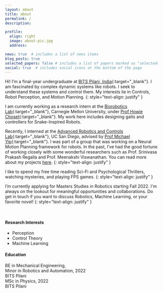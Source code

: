 ```yaml
---
layout: about
title: about
permalink: /
description:

profile:
  align: right
  image: about-pic.jpg
  address: 

news: true  # includes a list of news items
blog_posts: true
selected_papers: false # includes a list of papers marked as "selected={true}"
social: true  # includes social icons at the bottom of the page
---
```


Hi! I’m a final-year undergraduate at [BITS Pilani, India](https://www.bits-pilani.ac.in/hyderabad/){:target="\_blank"}. I am fascinated by complex dynamic systems like robots. I seek to understand these systems and control them. My interests lie in Controls, Robot Perception, and Motion Planning.
{: style="text-align: justify" }

I am currently working as a research intern at the [Biorobotics Lab](http://biorobotics.ri.cmu.edu/){:target="\_blank"}, Carnegie Mellon University, under [Prof Howie Choset](https://www.cs.cmu.edu/~./choset/){:target="\_blank"}. My work here includes designing gaits and controllers for Snake-Inspired Robots. 

Recently, I interned at the [Advanced Robotics and Controls Lab](https://www.ucsdarclab.com/){:target="\_blank"}, UC San Diego, advised by [Prof Michael Yip](https://yip.eng.ucsd.edu/){:target="\_blank"}. I was part of a group that was working on a Neural Motion Planning framework for robots. In the past, I’ve had the good fortune of working closely with some wonderful researchers such as Prof. Srinivasa Prakash Regalla and Prof. Meenakshi Viswanathan. You can read more about my projects [here](/projects/).
{: style="text-align: justify" }

I like to spend my free time reading Sci-Fi and Psychological Thrillers, watching mysteries, and playing FPS games. 
{: style="text-align: justify" }

I’m currently applying for Masters Studies in Robotics starting Fall 2022. I'm always on the lookout for meaningful opportunities and collaborations. Do get in touch if you want to discuss Robotics, Machine Learning, or your favorite novel!
{: style="text-align: justify" }


<br>
<div class="row">
<div class="col-lg-6">
    <h4>Research Interests</h4>
    <ul class="light">
        <li>Perception</li>
        <li>Control Theory</li>
        <li>Machine Learning</li>
    </ul>
</div>

<div class="col-lg-6">
    <h4>Education</h4>
    <div class="light">
        <i class="fas fa-graduation-cap"></i> BE in Mechanical Engineering, <br>
        Minor in Robotics and Automation, 2022 <br>
        <span class="text-muted">BITS Pilani</span>
        <br>
        <i class="fas fa-graduation-cap"></i> MSc in Physics, 2022<br>
        <span class="text-muted">BITS Pilani</span>
</div>
</div>

